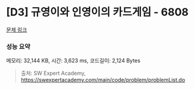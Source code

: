 # [D3] 규영이와 인영이의 카드게임 - 6808 

[문제 링크](https://swexpertacademy.com/main/code/problem/problemDetail.do?contestProbId=AWgv9va6HnkDFAW0) 

### 성능 요약

메모리: 32,144 KB, 시간: 3,623 ms, 코드길이: 2,124 Bytes



> 출처: SW Expert Academy, https://swexpertacademy.com/main/code/problem/problemList.do
